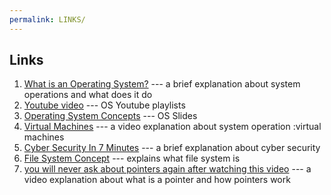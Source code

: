 ```yaml
---
permalink: LINKS/
---
```


## Links

1. [What is an Operating System?](https://www.codecademy.com/resources/blog/operating-system/)  --- a brief explanation about system operations and what does it do
2. [Youtube video](https://os.vlsm.org/playlists/) --- OS Youtube playlists
4. [Operating System Concepts](https://www.os-book.com/OS10/slide-dir/) --- OS Slides 
5. [Virtual Machines](https://www.youtube.com/watch?v=daDbY2iDmU0) --- a video explanation about system operation :virtual machines
6. [Cyber Security In 7 Minutes](https://youtu.be/inWWhr5tnEA?si=7kse4AdLcJZefLoh) --- a brief explanation about cyber security
7. [File System Concept](https://youtu.be/mzUyMy7Ihk0?si=-eJL6fHXuL8Y5zH6) --- explains what file system is
8. [you will never ask about pointers again after watching this video](https://www.youtube.com/watch?v=2ybLD6_2gKM) --- a video explanation about what is a pointer and how pointers work
